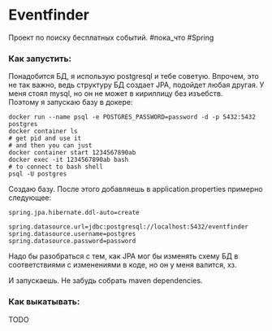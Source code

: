 # Eventfinder
Проект по поиску бесплатных событий. #пока_что #Spring

### Как запустить:

Понадобится БД, я использую postgresql и тебе советую. Впрочем, это не так важно, ведь структуру БД создает JPA, подойдет любая другая. У меня стоял mysql, но он не может в кириллицу без изъебств.  
Поэтому я запускаю базу в докере: 

```
docker run --name psql -e POSTGRES_PASSWORD=password -d -p 5432:5432 postgres
docker container ls
# get pid and use it
# and then you can just 
docker container start 1234567890ab
docker exec -it 1234567890ab bash
# to connect to bash shell
psql -U postgres
```

Создаю базу.
После этого добавляешь в application.properties примерно следующее:

```
spring.jpa.hibernate.ddl-auto=create

spring.datasource.url=jdbc:postgresql://localhost:5432/eventfinder
spring.datasource.username=postgres
spring.datasource.password=password
```

Надо бы разобраться с тем, как JPA мог бы изменять схему БД в соответствиями с изменениями в коде, но он у меня валится, хз.

И запускаешь. Не забудь собрать maven dependencies.

### Как выкатывать:

TODO
